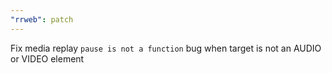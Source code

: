 ```yaml
---
"rrweb": patch
---
```


Fix media replay `pause is not a function` bug when target is not an AUDIO or VIDEO element
